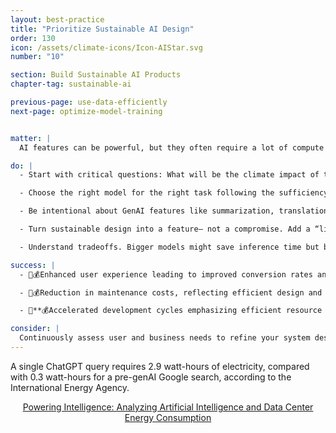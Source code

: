 ```yaml
---
layout: best-practice
title: "Prioritize Sustainable AI Design"
order: 130
icon: /assets/climate-icons/Icon-AIStar.svg
number: "10"

section: Build Sustainable AI Products
chapter-tag: sustainable-ai

previous-page: use-data-efficiently
next-page: optimize-model-training


matter: |
  AI features can be powerful, but they often require a lot of compute and storage, so high energy use and environmental cost. As PMs who drive responsible innovation, we need to be thoughtful about when and how we use AI. That starts with asking the tough question: do we even need AI here? We also have the critical role to communicate sustainability principles to stakeholders, fostering collaboration as we make intentional choices that serve both users and the planet. 

do: |
  - Start with critical questions: What will be the climate impact of this new AI product?  Is AI the right technology to create the intended output here? Very often the answer is no. [More frugal and effective methods](https://papers.ssrn.com/sol3/papers.cfm?abstract_id=5012869), such as rule based scripting, may be applied.

  - Choose the right model for the right task following the sufficiency principle. Don’t default to LLMs, the aggregated emissions from end-user interactions with LLMs have the highest environmental impact. Instead use smaller, task-specific models whenever possible — they’re often just as effective and far more efficient.

  - Be intentional about GenAI features like summarization, translations, podcast creation. They are energy intensive and heavy in emissions. Avoid making them default. Instead, let users opt in with a clear prompt (e.g., “This podcast uses 3x more energy than text. Proceed?”)

  - Turn sustainable design into a feature— not a compromise. Add a “light mode” option, show users the impact they avoided by choosing it e.g.: “You saved X kWh by using this mode.” and incorporate educational tips, explain what it will use, and how it will be processed, even suggest more optimal solutions.

  - Understand tradeoffs. Bigger models might save inference time but burn more energy in training. Work with your tech team to find the right balance for your use case.

success: |
  - 🧑💰Enhanced user experience leading to improved conversion rates and overall satisfaction

  - 🧑💰Reduction in maintenance costs, reflecting efficient design and execution

  - 🧑**💰Accelerated development cycles emphasizing efficient resource use**

consider: |
  Continuously assess user and business needs to refine your system design. Look for opportunities to simplify, defer, or opt for lighter alternatives to reduce compute without compromising user experience. 
---
```


<div class="bigquote">
  <span class="highlight">A single ChatGPT query requires 2.9 watt-hours of electricity, compared with 0.3 watt-hours for a pre-genAI Google search, according to the International Energy Agency.</span>
</div>

<p style="text-align:center;"><a href="https://www.epri.com/research/products/3002028905">Powering Intelligence: Analyzing Artificial Intelligence and Data Center Energy Consumption</a></p>